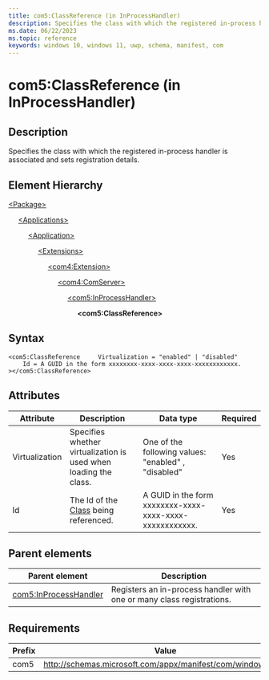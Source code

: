 ```yaml
---
title: com5:ClassReference (in InProcessHandler)
description: Specifies the class with which the registered in-process handler is associated and sets registration details. (in com5:InProcessHandler)
ms.date: 06/22/2023
ms.topic: reference
keywords: windows 10, windows 11, uwp, schema, manifest, com
---
```


# com5:ClassReference (in InProcessHandler)



## Description

Specifies the class with which the registered in-process handler is associated and sets registration details.

## Element Hierarchy
[\<Package\>](element-package.md)

&nbsp;&nbsp;&nbsp;&nbsp; [\<Applications\>](element-applications.md)

&nbsp;&nbsp;&nbsp;&nbsp; &nbsp;&nbsp;&nbsp;&nbsp; [\<Application\>](element-application.md)

&nbsp;&nbsp;&nbsp;&nbsp; &nbsp;&nbsp;&nbsp;&nbsp; &nbsp;&nbsp;&nbsp;&nbsp; [\<Extensions\>](element-1-extensions.md)

&nbsp;&nbsp;&nbsp;&nbsp; &nbsp;&nbsp;&nbsp;&nbsp; &nbsp;&nbsp;&nbsp;&nbsp; &nbsp;&nbsp;&nbsp;&nbsp; [\<com4:Extension\>](element-com4-extension.md)

&nbsp;&nbsp;&nbsp;&nbsp; &nbsp;&nbsp;&nbsp;&nbsp; &nbsp;&nbsp;&nbsp;&nbsp; &nbsp;&nbsp;&nbsp;&nbsp; &nbsp;&nbsp;&nbsp;&nbsp; [\<com4:ComServer\>](element-com4-comserver.md)

&nbsp;&nbsp;&nbsp;&nbsp; &nbsp;&nbsp;&nbsp;&nbsp; &nbsp;&nbsp;&nbsp;&nbsp; &nbsp;&nbsp;&nbsp;&nbsp; &nbsp;&nbsp;&nbsp;&nbsp; &nbsp;&nbsp;&nbsp;&nbsp; [\<com5:InProcessHandler\>](element-com5-inprocesshandler.md)

&nbsp;&nbsp;&nbsp;&nbsp; &nbsp;&nbsp;&nbsp;&nbsp; &nbsp;&nbsp;&nbsp;&nbsp; &nbsp;&nbsp;&nbsp;&nbsp; &nbsp;&nbsp;&nbsp;&nbsp; &nbsp;&nbsp;&nbsp;&nbsp; &nbsp;&nbsp;&nbsp;&nbsp; **&lt;com5:ClassReference&gt;**


## Syntax
```syntax
<com5:ClassReference     Virtualization = "enabled" | "disabled"
    Id = A GUID in the form xxxxxxxx-xxxx-xxxx-xxxx-xxxxxxxxxxxx.
></com5:ClassReference>
```


## Attributes

| Attribute | Description | Data type | Required |
| -----------| -------------| -----------| ----------|
| Virtualization |  Specifies whether virtualization is used when loading the class. | One of the following values: "enabled" , "disabled"| Yes |
| Id | The Id of the [Class](element-com4-class.md) being referenced. | A GUID in the form xxxxxxxx-xxxx-xxxx-xxxx-xxxxxxxxxxxx.| Yes |

## Parent elements

| Parent element | Description |
|-|-|
| [com5:InProcessHandler](element-com5-inprocesshandler.md) | Registers an in-process handler with one or many class registrations. |

## Requirements
| Prefix | Value |
| ---------------| -------------------------------------------------------------|
| com5 | http://schemas.microsoft.com/appx/manifest/com/windows10/5 |
